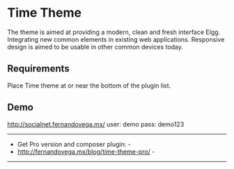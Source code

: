 Time Theme
=============

The theme is aimed at providing a modern, clean and fresh interface Elgg. Integrating new common elements in existing web applications. Responsive design is aimed to be usable in other common devices today.

Requirements
------------

Place Time theme at or near the bottom of the plugin list.


Demo
----

http://socialnet.fernandovega.mx/
user: demo
pass: demo123

-----------------------------------------------
- Get Pro version and composer plugin:        -
- http://fernandovega.mx/blog/time-theme-pro/ -
-----------------------------------------------
